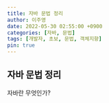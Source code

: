 ```yaml
---
title: 자바 문법 정리
author: 이주영
date: 2022-05-30 02:55:00 +0900
categories: [자바, 문법]
tags: [개발자, 초보, 문법, 객체지향]
pin: true
---
```


## 자바 문법 정리

자바란 무엇인가?
